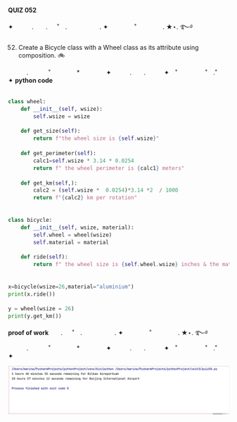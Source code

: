
**QUIZ 052** 

✦　　　.　　. 　 ˚　.　　　　　 . ✦　　　 　˚　　　　 . ★⋆. ࿐࿔ 

52. Create a Bicycle class with a Wheel class as its attribute using composition. 🚲


　　　.   　　˚　　 　　*　　 　　✦　　　.　　.　　　✦　˚ 　　　　 ˚　.˚　　　　✦
**python code**

```.py

class wheel:
    def __init__(self, wsize):
        self.wsize = wsize

    def get_size(self):
        return f"the wheel size is {self.wsize}"

    def get_perimeter(self):
        calc1=self.wsize * 3.14 * 0.0254
        return f" the wheel perimeter is {calc1} meters"

    def get_km(self,):
        calc2 = (self.wsize *  0.0254)*3.14 *2  / 1000
        return f"{calc2} km per rotation"


class bicycle:
    def __init__(self, wsize, material):
        self.wheel = wheel(wsize)
        self.material = material

    def ride(self):
        return f" the wheel size is {self.wheel.wsize} inches & the material of the frame is {self.material}"


x=bicycle(wsize=26,material="aluminium")
print(x.ride())

y = wheel(wsize = 26)
print(y.get_km())

```
**proof of work**　　. 　 ˚　.　　　　　 . ✦　　　 　˚　　　　 . ★⋆. ࿐࿔ 
　　　.   　　˚　　 　　*　　 　　✦　　　.　　.　　　✦　˚ 　　　　 ˚　.˚　　　　✦

![](https://github.com/marinamen/unit3/blob/main/images/Screenshot%202024-02-19%20at%2008.38.22.png)
